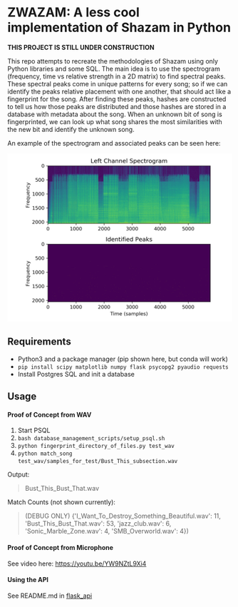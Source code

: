 # ZWAZAM: A less cool implementation of Shazam in Python
**THIS PROJECT IS STILL UNDER CONSTRUCTION**

This repo attempts to recreate the methodologies of Shazam using only Python
libraries and some SQL. The main idea is to use the spectrogram (frequency, time vs relative strength in a 2D matrix)
to find spectral peaks. These spectral peaks come in unique patterns for every
song; so if we can identify the peaks relative placement with one another,
that should act like a fingerprint for the song. After finding these peaks,
hashes are constructed to tell us how those peaks are distributed and those
hashes are stored in a database with metadata about the song. When an unknown bit
of song is fingerprinted, we can look up what song shares the most
similarities with the new bit and identify the unknown song.

An example of the spectrogram and associated peaks can be seen here:

![Spectrogram and Peaks](images/spectrogram_peaks_demo.png)

## Requirements

* Python3 and a package manager (pip shown here, but conda will work)
* `pip install scipy matplotlib numpy flask psycopg2 pyaudio requests`
* Install Postgres SQL and init a database

## Usage

#### Proof of Concept from WAV

1. Start PSQL
2. `bash database_management_scripts/setup_psql.sh`
3. `python fingerprint_directory_of_files.py test_wav`
4. `python match_song test_wav/samples_for_test/Bust_This_subsection.wav`

Output:
> Bust_This_Bust_That.wav

Match Counts (not shown currently):
>(DEBUG ONLY) {'I_Want_To_Destroy_Something_Beautiful.wav': 11, 
'Bust_This_Bust_That.wav': 53, 'jazz_club.wav': 6, 
'Sonic_Marble_Zone.wav': 4, 'SMB_Overworld.wav': 4})

#### Proof of Concept from Microphone

See video here: https://youtu.be/YW9NZtL9Xi4

#### Using the API 

See README.md in [flask_api](flask_api)
